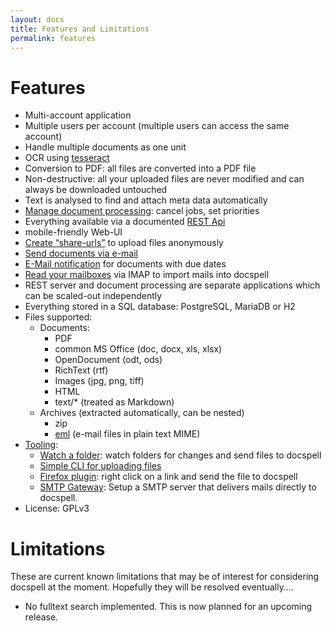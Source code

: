 ```yaml
---
layout: docs
title: Features and Limitations
permalink: features
---
```


# Features

- Multi-account application
- Multiple users per account (multiple users can access the same
  account)
- Handle multiple documents as one unit
- OCR using [tesseract](https://github.com/tesseract-ocr/tesseract)
- Conversion to PDF: all files are converted into a PDF file
- Non-destructive: all your uploaded files are never modified and can
  always be downloaded untouched
- Text is analysed to find and attach meta data automatically
- [Manage document processing](doc/processing): cancel jobs, set
  priorities
- Everything available via a documented [REST Api](api)
- mobile-friendly Web-UI
- [Create “share-urls”](doc/uploading#anonymous-upload) to upload files
  anonymously
- [Send documents via e-mail](doc/mailitem)
- [E-Mail notification](doc/notifydueitems) for documents with due dates
- [Read your mailboxes](doc/scanmailbox) via IMAP to import mails into
  docspell
- REST server and document processing are separate applications which
  can be scaled-out independently
- Everything stored in a SQL database: PostgreSQL, MariaDB or H2
- Files supported:
  - Documents:
    - PDF
    - common MS Office (doc, docx, xls, xlsx)
    - OpenDocument (odt, ods)
    - RichText (rtf)
    - Images (jpg, png, tiff)
    - HTML
    - text/* (treated as Markdown)
  - Archives (extracted automatically, can be nested)
    - zip
    - [eml](https://en.wikipedia.org/wiki/Email#Filename_extensions)
      (e-mail files in plain text MIME)
- [Tooling](doc/tools):
  - [Watch a folder](doc/tools/consumedir): watch folders for changes
    and send files to docspell
  - [Simple CLI for uploading files](doc/tools/ds)
  - [Firefox plugin](doc/tools/browserext): right click on a link and
    send the file to docspell
  - [SMTP Gateway](doc/tools/smtpgateway): Setup a SMTP server that
    delivers mails directly to docspell.
- License: GPLv3


# Limitations

These are current known limitations that may be of interest for
considering docspell at the moment. Hopefully they will be resolved
eventually….

- No fulltext search implemented. This is now planned for an upcoming
  release.
